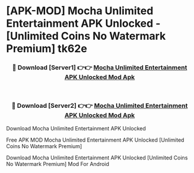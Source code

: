 # [APK-MOD] Mocha  Unlimited Entertainment APK Unlocked - [Unlimited Coins No Watermark Premium] tk62e



<div align="center">
<h3>🔴 Download [Server1] 👉👉 <a href="https://momento.my/?title=Mocha__Unlimited_Entertainment_APK_Unlocked">Mocha  Unlimited Entertainment APK Unlocked Mod Apk</a></h3><br>

<h3>🔴 Download [Server2] 👉👉 <a href="https://momento.my/?title=Mocha__Unlimited_Entertainment_APK_Unlocked">Mocha  Unlimited Entertainment APK Unlocked Mod Apk</a></h3>
</div>



Download Mocha  Unlimited Entertainment APK Unlocked 

Free APK MOD Mocha  Unlimited Entertainment APK Unlocked [Unlimited Coins No Watermark Premium]

Download Mocha  Unlimited Entertainment APK Unlocked [Unlimited Coins No Watermark Premium] Mod For Android
